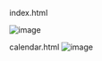 index.html

![image](https://github.com/Hengkakasi/Calendar-System-Cloud-Computing/assets/131976272/5efaa53c-d8e6-4a74-994b-7e4a97f9f520)

calendar.html
![image](https://github.com/Hengkakasi/Calendar-System-Cloud-Computing/assets/131976272/6e434b70-0cdb-4f5a-af34-ae36a05923cb)
